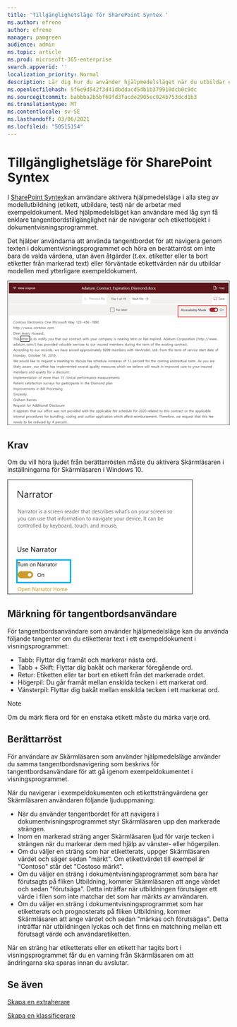 ```yaml
---
title: 'Tillgänglighetsläge för SharePoint Syntex '
ms.author: efrene
author: efrene
manager: pamgreen
audience: admin
ms.topic: article
ms.prod: microsoft-365-enterprise
search.appverid: ''
localization_priority: Normal
description: Lär dig hur du använder hjälpmedelsläget när du utbildar en modell i SharePoint Syntex.
ms.openlocfilehash: 5f6e9d542f3d41dbddacd54b1b379910dcb0c9dc
ms.sourcegitcommit: babbba2b5bf69fd3facde2905ec024b753dcd1b3
ms.translationtype: MT
ms.contentlocale: sv-SE
ms.lasthandoff: 03/06/2021
ms.locfileid: "50515154"
---
```

# <a name="sharepoint-syntex-accessibility-mode"></a>Tillgänglighetsläge för SharePoint Syntex

I [SharePoint Syntex](index.md)kan användare aktivera hjälpmedelsläge i alla steg av modellutbildning (etikett, utbildare, test) när de arbetar med exempeldokument. Med hjälpmedelsläget kan användare med låg syn få enklare tangentbordstillgänglighet när de navigerar och etikettobjekt i dokumentvisningsprogrammet.

Det hjälper användarna att använda tangentbordet för att navigera genom texten i dokumentvisningsprogrammet och höra en berättarröst om inte bara de valda värdena, utan även åtgärder (t.ex. etiketter eller ta bort etiketter från markerad text) eller förväntade etikettvärden när du utbildar modellen med ytterligare exempeldokument. 


![Hjälpmedelsläge](../media/content-understanding/accessibility-mode.png)

## <a name="requirements"></a>Krav

Om du vill höra ljudet från berättarrösten [](https://support.microsoft.com/windows/complete-guide-to-narrator-e4397a0d-ef4f-b386-d8ae-c172f109bdb1) måste du aktivera Skärmläsaren i inställningarna för Skärmläsaren i Windows 10.

![Aktivera Skärmläsaren](../media/content-understanding/narrator-settings.png)

## <a name="labeling-for-keyboard-users"></a>Märkning för tangentbordsanvändare

För tangentbordsanvändare som använder hjälpmedelsläge kan du använda följande tangenter om du etiketterar text i ett exempeldokument i visningsprogrammet:

- Tabb: Flyttar dig framåt och markerar nästa ord.
- Tabb + Skift: Flyttar dig bakåt och markerar föregående ord.
- Retur: Etiketten eller tar bort en etikett från det markerade ordet.
- Högerpil: Du går framåt mellan enskilda tecken i ett markerat ord.
- Vänsterpil: Flyttar dig bakåt mellan enskilda tecken i ett markerat ord.

> [!NOTE]
> Om du märk flera ord för en enstaka etikett måste du märka varje ord.


## <a name="narration"></a>Berättarröst

För användare av Skärmläsaren som använder hjälpmedelsläge använder du samma tangentbordsnavigering som beskrivs för tangentbordsanvändare för att gå igenom exempeldokumentet i visningsprogrammet.

När du navigerar i exempeldokumenten och etikettsträngvärdena ger Skärmläsaren användaren följande ljuduppmaning:

- När du använder tangentbordet för att navigera i dokumentvisningsprogrammet styr Skärmläsaren upp den markerade strängen.
- Inom en markerad sträng anger Skärmläsaren ljud för varje tecken i strängen när du markerar dem med hjälp av vänster- eller högerpilen.
- Om du väljer en sträng som har etiketterats, uppger Skärmläsaren värdet och säger sedan "märkt".  Om etikettvärdet till exempel är "Contoso" står det "Costoso märkt". 
- Om du väljer en sträng i dokumentvisningsprogrammet som bara har förutsagts på fliken Utbildning, kommer Skärmläsaren att ange värdet och sedan "förutsäga". Detta inträffar när utbildningen förutsäger ett värde i filen som inte matchar det som har märkts av användaren.
- Om du väljer en sträng i dokumentvisningsprogrammet som har etiketterats och prognosterats på fliken Utbildning, kommer Skärmläsaren att ange värdet och sedan "märkas och förutsägas". Detta inträffar när utbildningen lyckas och det finns en matchning mellan ett förutsagt värde och användaretiketten.



När en sträng har etiketterats eller en etikett har tagits bort i visningsprogrammet får du en varning från Skärmläsaren om att ändringarna ska sparas innan du avslutar.

## <a name="see-also"></a>Se även

[Skapa en extraherare](create-an-extractor.md)</br>

[Skapa en klassificerare](create-a-classifier.md)</br>










 


  
  



